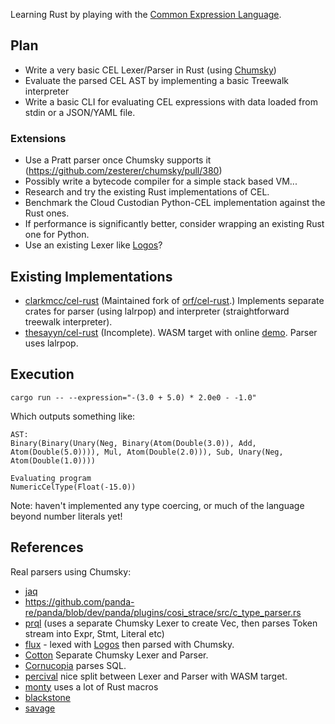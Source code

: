 
Learning Rust by playing with the [Common Expression Language](https://github.com/google/cel-spec).



## Plan


- Write a very basic CEL Lexer/Parser in Rust (using [Chumsky](https://crates.io/crates/chumsky))
- Evaluate the parsed CEL AST by implementing a basic Treewalk interpreter
- Write a basic CLI for evaluating CEL expressions with data loaded from stdin or a JSON/YAML file.

### Extensions

- Use a Pratt parser once Chumsky supports it (https://github.com/zesterer/chumsky/pull/380)
- Possibly write a bytecode compiler for a simple stack based VM...
- Research and try the existing Rust implementations of CEL.
- Benchmark the Cloud Custodian Python-CEL implementation against the Rust ones.
- If performance is significantly better, consider wrapping an existing Rust one for Python.
- Use an existing Lexer like [Logos](https://docs.rs/logos/latest/logos/)?

## Existing Implementations

- [clarkmcc/cel-rust](https://github.com/clarkmcc/cel-rust) (Maintained fork of [orf/cel-rust](https://github.com/orf/cel-rust).)
  Implements separate crates for parser (using lalrpop) and interpreter (straightforward treewalk interpreter).
- [thesayyn/cel-rust](https://github.com/thesayyn/cel-rust) (Incomplete). WASM target with online [demo](https://thesayyn.github.io/cel-rust/).
  Parser uses lalrpop.

## Execution

```
cargo run -- --expression="-(3.0 + 5.0) * 2.0e0 - -1.0"
```
Which outputs something like:
```
AST:
Binary(Binary(Unary(Neg, Binary(Atom(Double(3.0)), Add, Atom(Double(5.0)))), Mul, Atom(Double(2.0))), Sub, Unary(Neg, Atom(Double(1.0))))

Evaluating program
NumericCelType(Float(-15.0))
```

Note: haven't implemented any type coercing, or much of the language beyond number literals yet!

## References

Real parsers using Chumsky:
- [jaq](https://github.com/01mf02/jaq/blob/main/jaq-parse/src/token.rs)
- https://github.com/panda-re/panda/blob/dev/panda/plugins/cosi_strace/src/c_type_parser.rs
- [prql](https://github.com/PRQL/prql/blob/main/prql-compiler/src/parser) (uses a separate Chumsky Lexer to create Vec<Token>, then parses Token stream into Expr, Stmt, Literal etc)
- [flux](https://github.com/fluxed-lang/flux/blob/main/crates/compiler/fluxc_parser/src/lib.rs) - lexed with [Logos](https://github.com/fluxed-lang/flux/blob/main/crates/compiler/fluxc_lexer/src/lib.rs) then parsed with Chumsky.
- [Cotton](https://github.com/nanikamado/cotton/blob/main/compiler/parser/src/parse.rs) Separate Chumsky Lexer and Parser.
- [Cornucopia](https://github.com/cornucopia-rs/cornucopia/blob/main/crates/cornucopia/src/parser.rs) parses SQL.
- [percival](https://github.com/ekzhang/percival/blob/main/crates/percival/src/parser.rs) nice split between Lexer and Parser with WASM target.
- [monty](https://github.com/mental32/monty/blob/master/montyc_parser/src/comb.rs) uses a lot of Rust macros
- [blackstone](https://github.com/BlackstoneDF/blackstone/blob/main/src/parser/parse.rs)
- [savage](https://github.com/p-e-w/savage/blob/master/savage_core/src/parse.rs)

